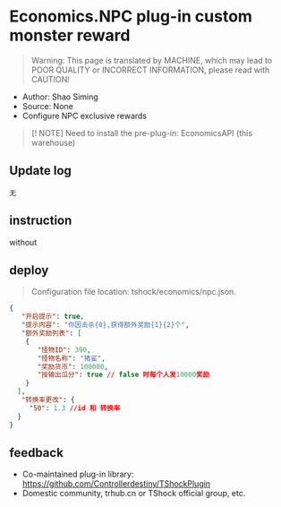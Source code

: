 # Economics.NPC plug-in custom monster reward

> Warning: This page is translated by MACHINE, which may lead to POOR QUALITY or INCORRECT INFORMATION, please read with CAUTION!


- Author: Shao Siming
- Source: None
- Configure NPC exclusive rewards

> [! NOTE]
> Need to install the pre-plug-in: EconomicsAPI (this warehouse)

## Update log

```
无
```

## instruction

without

## deploy
> Configuration file location: tshock/economics/npc.json.
```json
{
   "开启提示": true,
   "提示内容": "你因击杀{0},获得额外奖励{1}{2}个",
   "额外奖励列表": [
    {
       "怪物ID": 390,
       "怪物名称": "猪鲨",
       "奖励货币": 100000,
       "按输出瓜分": true // false 时每个人发10000奖励
    }
  ],
   "转换率更改": {
     "50": 1.3 //id 和 转换率
  }
}
```

## feedback

- Co-maintained plug-in library: https://github.com/Controllerdestiny/TShockPlugin
- Domestic community, trhub.cn or TShock official group, etc.